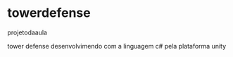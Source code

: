 # towerdefense
projetodaaula

tower defense desenvolvimendo com a linguagem c# pela plataforma unity

